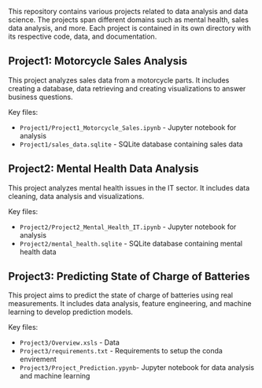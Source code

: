 This repository contains various projects related to data analysis and data science. 
The projects span different domains such as mental health, sales data analysis, and more. 
Each project is contained in its own directory with its respective code, data, and documentation.

## Project1: Motorcycle Sales Analysis

This project analyzes sales data from a motorcycle parts. It includes creating a database, data retrieving and creating visualizations
to answer business questions. 

Key files:
- `Project1/Project1_Motorcycle_Sales.ipynb` - Jupyter notebook for analysis
- `Project1/sales_data.sqlite` - SQLite database containing sales data

## Project2: Mental Health Data Analysis

This project analyzes mental health issues in the IT sector. It includes data cleaning, data analysis and visualizations.  

Key files:
- `Project2/Project2_Mental_Health_IT.ipynb` - Jupyter notebook for analysis
- `Project2/mental_health.sqlite` - SQLite database containing mental health data

## Project3: Predicting State of Charge of Batteries 

This project aims to predict the state of charge of batteries using real measurements. It includes data analysis, feature engineering, and machine learning to develop prediction models.

Key files: 
- `Project3/Overview.xsls` - Data
- `Project3/requirements.txt` - Requirements to setup the conda envirement
- `Project3/Project_Prediction.ypynb`- Jupyter notebook for data analysis and machine learning 


